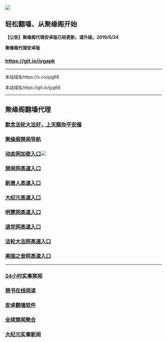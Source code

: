 ![](https://raw.githubusercontent.com/hao369/a/master/j.jpg)



## 轻松翻墙、从聚缘阁开始



**【公告】聚缘阁代理安卓版已经更新，请升级。2019/5/24**

 
**聚缘阁代理安卓版**
### https://git.io/jygapk  

***

本站域名https://x.co/jyg66 

本站域名https://git.io/jyg66



***






## 聚缘阁翻墙代理 

### [默念法轮大法好，上天赐你平安福](https://44r.jd4.fun/jyg2)

### [聚缘阁禁闻导航](https://44r.jd4.fun/dh)

### [动态网加密入口](https://44r.jd4.fun/65/jyg/2587)![](https://raw.githubusercontent.com/hao369/a/master/jygdl.gif)

### [禁闻网高速入口](https://44r.jd4.fun/ban)

### [新唐人高速入口](https://44r.jd4.fun/65/jyg/5)

### [大纪元高速入口](https://44r.jd4.fun/65/jyg/7)

### [明慧网高速入口](https://44r.jd4.fun/65/jyg/3)

### [退党网高速入口](https://44r.jd4.fun/65/jyg/8)

### [法轮大法网高速入口](https://44r.jd4.fun/65/jyg/15)

### [美国之音网高速入口](https://44r.jd4.fun/65/jyg/18)




***






### [24小时实事禁闻](https://git.io/fj3Go)

### [禁书在线阅读](https://github.com/txyzum203/djy/blob/master/gb/9p.md?flntdtv#1)


### [安卓翻墙软件](https://git.io/afq)

### [全球禁闻聚合](https://github.com/gfw-breaker/banned-news1/blob/master/README.md)

### [大纪元实事新闻](https://git.io/fjmgE)






